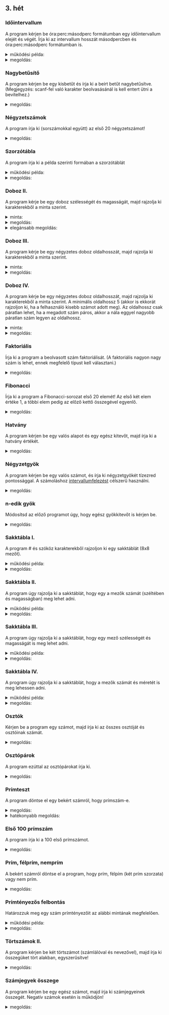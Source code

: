 ## 3. hét

### Időintervallum

A program kérjen be óra:perc:másodperc formátumban egy időintervallum elejét és végét. Írja ki az intervallum hosszát másodpercben és óra:perc:másodperc formátumban is.

<details>
 <summary>működési példa:</summary>
 
```
kezdo idopont: 8:15:9
vegso idopont: 12:21:38
Az intervallum 14789 masodpercig tart.
Az intervallum hossza: 4:6:29
```
</details>
<details>
 <summary>megoldás:</summary>
 
```C
// bekérjük az intervallum végeit
int kezd_ora, kezd_perc, kezd_masodperc;
printf("kezdo idopont: ");
scanf("%d:%d:%d", &kezd_ora, &kezd_perc, &kezd_masodperc);
int veg_ora, veg_perc, veg_masodperc;
printf("vegso idopont: ");
scanf("%d:%d:%d", &veg_ora, &veg_perc, &veg_masodperc);

// intervallum hossza másodpercekben
int masodpercek = veg_ora*3600 + veg_perc*60 + veg_masodperc - kezd_ora*3600 - kezd_perc*60 - kezd_masodperc;
printf("Az intervallum %d masodpercig tart.\n", masodpercek);

// kiírás szép formátumban
printf("Az intervallum hossza: %d:%d:%d\n", masodpercek/3600, masodpercek/60%60, masodpercek%60);

```
</details>

### Nagybetűsítő

A program kérjen be egy kisbetűt és írja ki a beírt betűt nagybetűsítve. (Megjegyzés: scanf-fel való karakter beolvasásánál is kell entert ütni a bevitelhez.)
<details>
 <summary>megoldás:</summary>
 
```C
char ch;
printf("irj be egy kisbetut: "); scanf("%c", &ch);
printf("nagybetu: %c", ch-32);
```
</details>

### Négyzetszámok

A program írja ki (sorszámokkal együtt) az első 20 négyzetszámot!
<details>
 <summary>megoldás:</summary>
 
```C
for(int i=0; i<=20; i++){
    printf("%d.\t%d\n", i, i*i);
}
```
</details>

### Szorzótábla

A program írja ki a példa szerinti formában a szorzótáblát
<details>
 <summary>működési példa:</summary>
 
```
    1    2    3    4    5    6    7    8    9   10
    2    4    6    8   10   12   14   16   18   20
    3    6    9   12   15   18   21   24   27   30
    4    8   12   16   20   24   28   32   36   40
    5   10   15   20   25   30   35   40   45   50
    6   12   18   24   30   36   42   48   54   60
    7   14   21   28   35   42   49   56   63   70
    8   16   24   32   40   48   56   64   72   80
    9   18   27   36   45   54   63   72   81   90
   10   20   30   40   50   60   70   80   90  100
```
</details>
<details>
 <summary>megoldás:</summary>
 
```C
for(int i=1; i<=10; i++){
    for(int j=1; j<=10; j++){
        printf("%5d", i*j);
    }
    printf("\n");
}
```
</details>

### Doboz II.

A program kérje be egy doboz szélességét és magasságát, majd rajzolja ki karakterekből a minta szerint.
<details>
 <summary>minta:</summary>
 
```
#-------#
|       |
|       |
|       |
#-------#
```
</details>
<details>
 <summary>megoldás:</summary>
 
```C
// bekérjük a doboz méreteit
int sz, m;
printf("szelesseg: "); scanf("%d", &sz);
printf("magassag: "); scanf("%d", &m);

// doboz teteje
printf("#");
for(int i=1; i<=sz-2; i++)
    printf("-");
printf("#\n");

// doboz oldalai
for(int i=1; i<=m-2; i++){
    printf("|");
    for(int j=1; j<=sz-2; j++)
        printf(" ");
    printf("|\n");
}

// doboz alja
printf("#");
for(int i=1; i<=sz-2; i++)
    printf("-");
```
</details>
<details>
 <summary>elegánsabb megoldás:</summary>
 
```C
// bekérjük a doboz méreteit
int sz, m;
printf("szelesseg: "); scanf("%d", &sz);
printf("magassag: "); scanf("%d", &m);

// koordináták alapján döntjük el a kiírandó karaktert
for(int y=1; y<=m; y++){
    for(int x=1; x<=sz; x++){
        if( (x==1 || x==sz) && (y==1 || y==m) ){
            printf("#");
        } else if(x==1 || x==sz){
            printf("|");
        } else if(y==1 || y==m){
            printf("-");
        } else {
            printf(" ");
        }
    }
    printf("\n");
}
```
</details>

### Doboz III.

A program kérje be egy négyzetes doboz oldalhosszát, majd rajzolja ki karakterekből a minta szerint.
<details>
 <summary>minta:</summary>
 
```
#---#
|\  |
| \ |
|  \|
#---#
```
</details>
<details>
 <summary>megoldás:</summary>
 
```C
// bekérjük a doboz oldalhosszát
int oldal;
printf("oldalhossz: "); scanf("%d", &oldal);

// koordináták alapján döntjük el a kiírandó karaktert
for(int y=1; y<=oldal; y++){
    for(int x=1; x<=oldal; x++){
        if( (x==1 || x==oldal) && (y==1 || y==oldal) ){
            printf("#");
        } else if(x==1 || x==oldal){
            printf("|");
        } else if(y==1 || y==oldal){
            printf("-");
        } else if(x==y){
            printf("\\");
        } else {
            printf(" ");
        }
    }
    printf("\n");
}
```
</details>

### Doboz IV.

A program kérje be egy négyzetes doboz oldalhosszát, majd rajzolja ki karakterekből a minta szerint. A minimális oldalhossz 5 (akkor is ekkorát rajzoljon ki, ha a felhasználó kisebb számot adott meg). Az oldalhossz csak páratlan lehet, ha a megadott szám páros, akkor a nála eggyel nagyobb páratlan szám legyen az oldalhossz.
<details>
 <summary>minta:</summary>
 
```
#-----#
|\   /|
| \ / |
|  X  |
| / \ |
|/   \|
#-----#
```
</details>
<details>
 <summary>megoldás:</summary>
 
```C
// bekérjük a doboz oldalhosszát
int oldal;
printf("oldalhossz: "); scanf("%d", &oldal);

// oldalhossz javítása, ha szükséges
if(oldal<5)
    oldal = 5;
if(oldal%2==0)
    oldal++;

// koordináták alapján döntjük el a kiírandó karaktert
for(int y=1; y<=oldal; y++){
    for(int x=1; x<=oldal; x++){
        if( (x==1 || x==oldal) && (y==1 || y==oldal) ){
            printf("#");
        } else if(x==(oldal+1)/2 && x==y){
            printf("X");
        } else if(x==1 || x==oldal){
            printf("|");
        } else if(y==1 || y==oldal){
            printf("-");
        } else if(x==y){
            printf("\\");
        } else if(x+y==oldal+1){
            printf("/");
        } else {
            printf(" ");
        }
    }
    printf("\n");
}
```
</details>

### Faktoriális

Írja ki a program a beolvasott szám faktoriálisát. (A faktoriális nagyon nagy szám is lehet, ennek megfelelő típust kell választani.)
<details>
 <summary>megoldás:</summary>
 
```C
// bekérjük a számot és a kitevőt
int n;
printf("irj be egy szamot: "); scanf("%d", &n);

// faktoriális kiszámítása
unsigned long int fakt=1;

for(int i=1; i<=n; i++)
    fakt *= i;


// eredmény kiírása
printf("%d! = %lu", n, fakt);
```
</details>

### Fibonacci

Írja ki a program a Fibonacci-sorozat első 20 elemét! Az első két elem értéke 1, a többi elem pedig az előző kettő összegével egyenlő. 
<details>
 <summary>megoldás:</summary>
 
```C
int mostani=1, kovetkezo=1, kovetkezo_utani;
for(int i=1; i<=20; i++){
    // jelenlegi tag kiírása
    printf("%d\n", mostani);
    
    // következő utáni tag kiszámítása
    kovetkezo_utani = mostani+kovetkezo;
    
    // léptetés
    mostani = kovetkezo;
    kovetkezo = kovetkezo_utani;
}
```
</details>

### Hatvány

A program kérjen be egy valós alapot és egy egész kitevőt, majd írja ki a hatvány értékét.
<details>
 <summary>megoldás:</summary>
 
```C
// bekérjük az alapot és a kitevőt
double alap;
printf("alap: "); scanf("%lf", &alap);
int kitevo;
printf("kitevo: "); scanf("%d", &kitevo);

// hatvány számolása
double hatvany = 1;
for(int i=1; i<=kitevo; i++){
    hatvany*=alap;
}

// eredmény kiírása
printf("hatvany: %g\n", hatvany);
```
</details>

### Négyzetgyök

A program kérjen be egy valós számot, és írja ki négyzetgyökét tízezred pontossággal. A számoláshoz [intervallumfelezést](http://www.mathpath.org/Algor/squareroot/algor.square.root.binary.htm) célszerű használni.
<details>
 <summary>megoldás:</summary>
 
```C
// bekérjük a számot
double szam;
printf("irj be egy szamot: "); scanf("%lf", &szam);

// a kezdeti intervallum: 0-tól szam-ig
double also=0, felso=szam;

// intervallumfelezés, amíg tízezred pontosságú nem lesz az eredmény
while(felso-also > 0.0001){
    // intervallum közepe
    double kozep = (also+felso)/2;
    
    // felezés - melyik felében van a megoldás?
    if(kozep*kozep < szam){
        also = kozep;
    } else {
        felso = kozep;
    }
}

// eredmény kiírása
printf("negyzetgyok: %f\n", (also+felso)/2);
```
</details>

### n-edik gyök

Módosítsd az előző programot úgy, hogy egész gyökkitevőt is kérjen be.
<details>
 <summary>megoldás:</summary>
 
```C
// bekérjük a számot és a kitevőt
double szam;
printf("irj be egy szamot: "); scanf("%lf", &szam);
int n;
printf("ird be a gyokkitevot: "); scanf("%d", &n);

// a kezdeti intervallum: 0-tól szam-ig
double also=0, felso=szam;

// intervallumfelezés, amíg tízezred pontosságú nem lesz az eredmény
while(felso-also > 0.0001){
    // intervallum közepe
    double kozep = (also+felso)/2;
    
    // hatvány kiszámítása
    double hatvany=1;
    for(int i=1; i<=n; i++){
        hatvany *= kozep;
    }
    
    // felezés - melyik felében van a megoldás?
    if(hatvany < szam){
        also = kozep;
    } else {
        felso = kozep;
    }
}

// eredmény kiírása
printf("gyok: %f\n", (also+felso)/2);
```
</details>

### Sakktábla I.

A program # és szóköz karakterekből rajzoljon ki egy sakktáblát (8x8 mezőt).
<details>
<summary>működési példa:</summary>
 
```
# # # # 
 # # # #
# # # # 
 # # # #
# # # # 
 # # # #
# # # # 
 # # # #
```
</details>
<details>
 <summary>megoldás:</summary>
 
```C
// soronként és azon belül oszloponként minden karaktert kirajzolunk
for(int sakk_y=1; sakk_y<=8; sakk_y++){
    for(int sakk_x=1; sakk_x<=8; sakk_x++){
        // mező színének meghatározása
        if((sakk_x+sakk_y)%2==0)
            printf("#");
        else
            printf(" ");
    }
    printf("\n");
}
```
</details>

### Sakktábla II.

A program úgy rajzolja ki a sakktáblát, hogy egy a mezők számát (széltében és magasságban) meg lehet adni.
<details>
<summary>működési példa:</summary>
 
```
sakktabla szelessege (db mezo): 7
sakktabla magassage (db mezo): 6
# # # #
 # # # 
# # # #
 # # # 
# # # #
 # # # 

```
</details>
<details>
 <summary>megoldás:</summary>
 
```C
// bekérjük a sakktábla méreteit
int sakk_sz, sakk_m;
printf("sakktabla szelessege (db mezo): "); scanf("%d", &sakk_sz);
printf("sakktabla magassage (db mezo): "); scanf("%d", &sakk_m);

// soronként és azon belül oszloponként minden karaktert kirajzolunk
for(int sakk_y=1; sakk_y<=sakk_m; sakk_y++){
    for(int sakk_x=1; sakk_x<=sakk_sz; sakk_x++){
        // mező színének meghatározása
        if((sakk_x+sakk_y)%2==0)
            printf("#");
        else
            printf(" ");
    }
    printf("\n");
}
```
</details>

### Sakktábla III.

A program úgy rajzolja ki a sakktáblát, hogy egy mező szélességét és magasságát is meg lehet adni.
<details>
<summary>működési példa:</summary>
 
```
mezo szelessege (db karakter): 4
mezo magassage (db karakter): 3
####    ####    ####    ####    
####    ####    ####    ####    
####    ####    ####    ####    
    ####    ####    ####    ####
    ####    ####    ####    ####
    ####    ####    ####    ####
####    ####    ####    ####    
####    ####    ####    ####    
####    ####    ####    ####    
    ####    ####    ####    ####
    ####    ####    ####    ####
    ####    ####    ####    ####
####    ####    ####    ####    
####    ####    ####    ####    
####    ####    ####    ####    
    ####    ####    ####    ####
    ####    ####    ####    ####
    ####    ####    ####    ####
####    ####    ####    ####    
####    ####    ####    ####    
####    ####    ####    ####    
    ####    ####    ####    ####
    ####    ####    ####    ####
    ####    ####    ####    ####
```
</details>
<details>
 <summary>megoldás:</summary>
 
```C
// bekérjük a sakktábla méreteit
int mezo_sz, mezo_m;
printf("mezo szelessege (db karakter): "); scanf("%d", &mezo_sz);
printf("mezo magassage (db karakter): "); scanf("%d", &mezo_m);

// két koordinátarendszer: mezők koordinátái és mezőn belüli koordináták
for(int sakk_y=1; sakk_y<=8; sakk_y++){
    for(int mezo_y=1; mezo_y<=mezo_m; mezo_y++){
        for(int sakk_x=1; sakk_x<=8; sakk_x++){
            for(int mezo_x=1; mezo_x<=mezo_sz; mezo_x++){
                // mező színének meghatározása
                if((sakk_x+sakk_y)%2==0)
                    printf("#");
                else
                    printf(" ");
            }
        }
        printf("\n");
    }
}
```
</details>

### Sakktábla IV.

A program úgy rajzolja ki a sakktáblát, hogy a mezők számát és méretét is meg lehessen adni.
<details>
<summary>működési példa:</summary>
 
```
sakktabla szelessege (db mezo): 7
sakktabla magassage (db mezo): 6
mezo szelessege (db karakter): 5
mezo magassage (db karakter): 4
#####     #####     #####     #####
#####     #####     #####     #####
#####     #####     #####     #####
#####     #####     #####     #####
     #####     #####     #####     
     #####     #####     #####     
     #####     #####     #####     
     #####     #####     #####     
#####     #####     #####     #####
#####     #####     #####     #####
#####     #####     #####     #####
#####     #####     #####     #####
     #####     #####     #####     
     #####     #####     #####     
     #####     #####     #####     
     #####     #####     #####     
#####     #####     #####     #####
#####     #####     #####     #####
#####     #####     #####     #####
#####     #####     #####     #####
     #####     #####     #####     
     #####     #####     #####     
     #####     #####     #####     
     #####     #####     #####   
```
</details>
<details>
 <summary>megoldás:</summary>
 
```C
// bekérjük a sakktábla méreteit
int sakk_sz, sakk_m, mezo_sz, mezo_m;
printf("sakktabla szelessege (db mezo): "); scanf("%d", &sakk_sz);
printf("sakktabla magassage (db mezo): "); scanf("%d", &sakk_m);
printf("mezo szelessege (db karakter): "); scanf("%d", &mezo_sz);
printf("mezo magassage (db karakter): "); scanf("%d", &mezo_m);

// két koordinátarendszer: mezők koordinátái és mezőn belüli koordináták
for(int sakk_y=1; sakk_y<=sakk_m; sakk_y++){
    for(int mezo_y=1; mezo_y<=mezo_m; mezo_y++){
        for(int sakk_x=1; sakk_x<=sakk_sz; sakk_x++){
            for(int mezo_x=1; mezo_x<=mezo_sz; mezo_x++){
                // mező színének meghatározása
                if((sakk_x+sakk_y)%2==0)
                    printf("#");
                else
                    printf(" ");
            }
        }
        printf("\n");
    }
}
```
</details>

### Osztók

Kérjen be a program egy számot, majd írja ki az összes osztóját és osztóinak számát.
<details>
 <summary>megoldás:</summary>
 
```C
// szám bekérése
int szam;
printf("irj be egy szamot: "); scanf("%d", &szam);

// egyesével oszthatóság vizsgálata
int osztok_szama = 0;
for(int i=1; i<=szam; i++){
    if(szam%i == 0){
        printf("%d\n", i);
        osztok_szama++;
    }
}

printf("osztok szama: %d\n", osztok_szama);
```
</details>

### Osztópárok

A program ezúttal az osztópárokat írja ki.
<details>
 <summary>megoldás:</summary>
 
```C
// szám bekérése
int szam;
printf("irj be egy szamot: "); scanf("%d", &szam);

// egyesével oszthatóság vizsgálata
for(int i=1; i*i<=szam; i++){
    if(szam%i == 0){
        printf("%d\t%d\n", i, szam/i);
    }
}
```
</details>

### Prímteszt

A program döntse el egy bekért számról, hogy prímszám-e.
<details>
 <summary>megoldás:</summary>
 
```C
// szám bekérése
int szam;
printf("irj be egy szamot: "); scanf("%d", &szam);

// osztók számlálása
int osztok_szama = 0;
for(int i=1; i<=szam; i++){
    if(szam%i == 0){
        osztok_szama++;
    }
}

// prímszám definíció szerint: két osztója van
if(osztok_szama==2)
    printf("primszam");
else
    printf("nem primszam");
```
</details>
<details>
 <summary>hatékonyabb megoldás:</summary>
 
```C
// szám bekérése
int szam;
printf("irj be egy szamot: "); scanf("%d", &szam);

// osztók számlálása (páronként!)
// így sajnos az 1-et is prímszámnak veszi
int osztok_szama = 0;
for(int i=1; i*i<=szam; i++){
    if(szam%i == 0){
        osztok_szama+=2;
    }
}

// prímszám definíció szerint: két osztója van
// 1-et külön kezeljük
if(osztok_szama==2 && szam!=1)
    printf("primszam");
else
    printf("nem primszam");
```
</details>

### Első 100 prímszám

A program írja ki a 100 első prímszámot.
<details>
 <summary>megoldás:</summary>
 
```C
// érdemes 2-től indítani a számlálást
int szam=2;
int primek_szama=0;
while(primek_szama<100){
    // osztók számlálása (páronként!)
    int osztok_szama = 0;
    for(int i=1; i*i<=szam; i++){
        if(szam%i == 0){
            osztok_szama+=2;
        }
    }

    // prímteszt def. szerint
    if(osztok_szama==2){
        printf("%d\n", szam);
        primek_szama++;
    }
    
    // következő számra lépés
    szam++;
}
```
</details>

### Prím, félprím, nemprím

A bekért számról döntse el a program, hogy prím, félpím (két prím szorzata) vagy nem prím.
<details>
 <summary>megoldás:</summary>
 
```C
// szám bekérése
int szam;
printf("irj be egy szamot: "); scanf("%d", &szam);

// osztók számlálása
int osztok_szama = 0;
for(int i=1; i<=szam; i++){
    if(szam%i == 0){
        osztok_szama++;
    }
}

// eldöntés switch-csel
switch(osztok_szama){
    case 2:
        printf("prim\n");
        break;
    case 4:
        printf("felprim\n");
        break;
    default:
        printf("nem prim\n");
        break;
}
```
</details>

### Prímtényezős felbontás

Határozzuk meg egy szám prímtényezőit az alábbi mintának megfelelően.
<details>
<summary>működési példa:</summary>
 
```
irj be egy szamot: 840
       840|2
       420|2
       210|2
       105|3
        35|5
         7|7
         1|
```
</details>
<details>
 <summary>megoldás:</summary>
 
```C
// szám bekérése
int szam;
printf("irj be egy szamot: "); scanf("%d", &szam);

// addig osztogatjuk, amíg 1 nem lesz belőle
while(szam != 1){
    // megkeressük a legkisebb osztóját
    int oszto=2;
    while(szam%oszto!=0)
        oszto++;
        
    // kiírjuk
    printf("%10d|%d\n", szam, oszto);
    
    // elosztjuk vele
    szam /= oszto;
}

// utolsó sor kiírása
printf("         1|\n");
```
</details>

### Törtszámok II.

A program kérjen be két törtszámot (számlálóval és nevezővel), majd írja ki összegüket tört alakban, egyszerűsítve!
<details>
 <summary>megoldás:</summary>
 
```C
// számok bekérése
int szamlalo_1, nevezo_1, szamlalo_2, nevezo_2;
printf("egyik szam szamlaloja: "); scanf("%d", &szamlalo_1);
printf("egyik szam nevezoje: "); scanf("%d", &nevezo_1);
printf("masik szam szamlaloja: "); scanf("%d", &szamlalo_2);
printf("masik szam nevezoje: "); scanf("%d", &nevezo_2);

// összeg számítása
int szamlalo_osszeg = szamlalo_1*nevezo_2 + szamlalo_2*nevezo_1;
int nevezo_osszeg = nevezo_1*nevezo_2;

// legnagyobb közös osztó számítása
int lnko=1;
for(int i=2; i<=nevezo_osszeg; i++)
    if(nevezo_osszeg%i == 0 && szamlalo_osszeg%i == 0)
        lnko = i;

// tört egyszerűsítése
szamlalo_osszeg /= lnko;
nevezo_osszeg /= lnko;

// eredmény kiírása
printf("%d/%d + %d/%d = %d/%d\n", szamlalo_1, nevezo_1, szamlalo_2, nevezo_2, szamlalo_osszeg, nevezo_osszeg);
```
</details>

### Számjegyek összege

A program kérjen be egy egész számot, majd írja ki számjegyeinek összegét. Negatív számok esetén is működjön!
<details>
 <summary>megoldás:</summary>
 
```C
// szám bekérése
int szam;
printf("irj be egy szamot: "); scanf("%d", &szam);

// negatív szám esetén pozitívvá alakítás
if(szam<0)
    szam *= -1;
    
// számjegyenként feldolgozzuk
int osszeg=0;
while(szam>0){
    osszeg += szam%10;
    szam /= 10;
}

// eredmény kiírása
printf("szamjegyek osszege: %d\n", osszeg);
```
</details>



